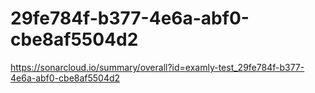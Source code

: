 # 29fe784f-b377-4e6a-abf0-cbe8af5504d2
https://sonarcloud.io/summary/overall?id=examly-test_29fe784f-b377-4e6a-abf0-cbe8af5504d2
